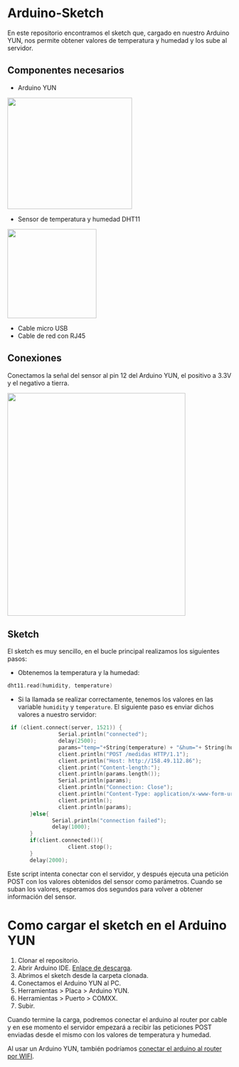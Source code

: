 # Arduino-Sketch

En este repositorio encontramos el sketch que, cargado en nuestro Arduino YUN, nos permite obtener valores de temperatura y humedad y los sube al servidor.

## Componentes necesarios

- Arduino YUN

<img src="http://i.imgur.com/9AarnLS.jpg" data-canonical-src="http://i.imgur.com/9AarnLS.jpg" width="280" height="250" />

- Sensor de temperatura y humedad DHT11

<img src="http://i.imgur.com/yx1x1KK.jpg" data-canonical-src="http://i.imgur.com/yx1x1KK.jpg" width="200" height="200" />

- Cable micro USB
- Cable de red con RJ45


## Conexiones

Conectamos la señal del sensor al pin 12 del Arduino YUN, el positivo a 3.3V y el negativo a tierra.

<img src="http://i.imgur.com/6SWgQ62.png" data-canonical-src="http://i.imgur.com/6SWgQ62.png" width="400" height="500" />

## Sketch

El sketch es muy sencillo, en el bucle principal realizamos los siguientes pasos:

- Obtenemos la temperatura y la humedad:

```c
dht11.read(humidity, temperature)
```

- Si la llamada se realizar correctamente, tenemos los valores en las variable ```humidity``` y ```temperature```. El siguiente paso es enviar dichos valores a nuestro servidor:

```c
 if (client.connect(server, 1521)) {
                Serial.println("connected");
                delay(2500);
                params="temp="+String(temperature) + "&hum="+ String(humidity);
                client.println("POST /medidas HTTP/1.1");
                client.println("Host: http://158.49.112.86");
                client.print("Content-length:");
                client.println(params.length());
                Serial.println(params);
                client.println("Connection: Close");
                client.println("Content-Type: application/x-www-form-urlencoded;");
                client.println();
                client.println(params);  
       }else{
              Serial.println("connection failed");
              delay(1000);
       }
       if(client.connected()){
                   client.stop();
       }
       delay(2000);
```

Este script intenta conectar con el servidor, y después ejecuta una petición POST con los valores obtenidos del sensor como parámetros. Cuando se suban los valores, esperamos dos segundos para volver a obtener información del sensor.

# Como cargar el sketch en el Arduino YUN

1. Clonar el repositorio.
2. Abrir Arduino IDE. [Enlace de descarga](https://www.arduino.cc/en/main/software).
3. Abrimos el sketch desde la carpeta clonada.
4. Conectamos el Arduino YUN al PC.
5. Herramientas > Placa > Arduino YUN.
6. Herramientas > Puerto > COMXX.
7. Subir.

Cuando termine la carga, podremos conectar el arduino al router por cable y en ese momento el servidor empezará a recibir las peticiones POST enviadas desde el mismo con los valores de temperatura y humedad.

Al usar un Arduino YUN, también podríamos [conectar el arduino al router por WIFI](https://www.arduino.cc/en/Guide/ArduinoYun).
